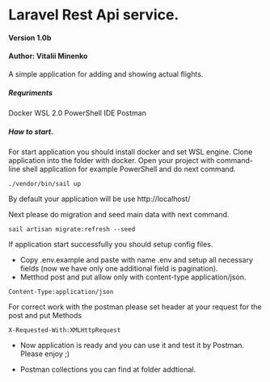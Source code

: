# Laravel Rest Api service.
#### Version 1.0b
#### Author: Vitalii Minenko

A simple application for adding and showing actual flights.

##### Requriments
Docker
WSL 2.0
PowerShell
IDE
Postman
##### Haw to start.
For start application you should install docker and set WSL engine.
Clone application into the folder with docker.
Open your project with command-line shell application for example PowerShell and do next command.
```
./vendor/bin/sail up
```
By default your application will be use http://localhost/

Next please do migration and seed main data with next command.
```
sail artisan migrate:refresh --seed
```

If application start successfully you should setup config files.
* Copy .env.example and paste with name .env and setup all necessary fields (now we have only one additional field is pagination).
* Metthod post and put allow only with content-type application/json.

```
Content-Type:application/json
```

For correct work with the postman please set header at your request for the post and put Methods
```
X-Requested-With:XMLHttpRequest
```
* Now application is ready and you can use it and test it by Postman. Please enjoy ;)

* Postman collections you can find at folder addtional.





